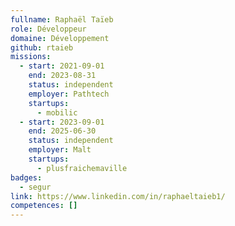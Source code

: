 ```yaml
---
fullname: Raphaël Taïeb
role: Développeur
domaine: Développement
github: rtaieb
missions:
  - start: 2021-09-01
    end: 2023-08-31
    status: independent
    employer: Pathtech
    startups:
      - mobilic
  - start: 2023-09-01
    end: 2025-06-30
    status: independent
    employer: Malt
    startups:
      - plusfraichemaville
badges:
  - segur
link: https://www.linkedin.com/in/raphaeltaieb1/
competences: []
---
```

